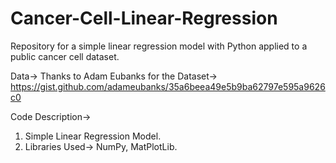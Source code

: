 # Cancer-Cell-Linear-Regression
Repository for a simple linear regression model with Python applied to a public cancer cell dataset.

Data->
Thanks to Adam Eubanks for the Dataset-> https://gist.github.com/adameubanks/35a6beea49e5b9ba62797e595a9626c0 

Code Description->
1. Simple Linear Regression Model.
2. Libraries Used-> NumPy, MatPlotLib.
